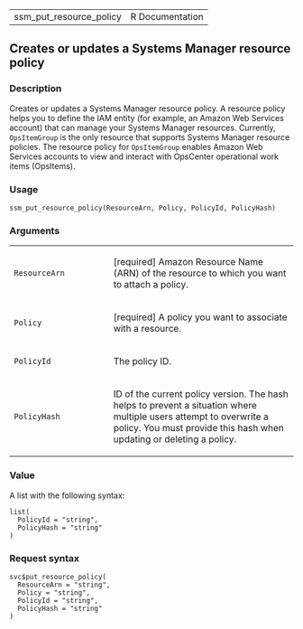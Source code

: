<table style="width: 100%;">
<tbody>
<tr class="odd">
<td>ssm_put_resource_policy</td>
<td style="text-align: right;">R Documentation</td>
</tr>
</tbody>
</table>

## Creates or updates a Systems Manager resource policy

### Description

Creates or updates a Systems Manager resource policy. A resource policy
helps you to define the IAM entity (for example, an Amazon Web Services
account) that can manage your Systems Manager resources. Currently,
`OpsItemGroup` is the only resource that supports Systems Manager
resource policies. The resource policy for `OpsItemGroup` enables Amazon
Web Services accounts to view and interact with OpsCenter operational
work items (OpsItems).

### Usage

    ssm_put_resource_policy(ResourceArn, Policy, PolicyId, PolicyHash)

### Arguments

<table>
<colgroup>
<col style="width: 35%" />
<col style="width: 65%" />
</colgroup>
<tbody>
<tr class="odd">
<td><code
id="ssm_put_resource_policy_:_ResourceArn">ResourceArn</code></td>
<td><p>[required] Amazon Resource Name (ARN) of the resource to which
you want to attach a policy.</p></td>
</tr>
<tr class="even">
<td><code id="ssm_put_resource_policy_:_Policy">Policy</code></td>
<td><p>[required] A policy you want to associate with a
resource.</p></td>
</tr>
<tr class="odd">
<td><code id="ssm_put_resource_policy_:_PolicyId">PolicyId</code></td>
<td><p>The policy ID.</p></td>
</tr>
<tr class="even">
<td><code
id="ssm_put_resource_policy_:_PolicyHash">PolicyHash</code></td>
<td><p>ID of the current policy version. The hash helps to prevent a
situation where multiple users attempt to overwrite a policy. You must
provide this hash when updating or deleting a policy.</p></td>
</tr>
</tbody>
</table>

### Value

A list with the following syntax:

    list(
      PolicyId = "string",
      PolicyHash = "string"
    )

### Request syntax

    svc$put_resource_policy(
      ResourceArn = "string",
      Policy = "string",
      PolicyId = "string",
      PolicyHash = "string"
    )
